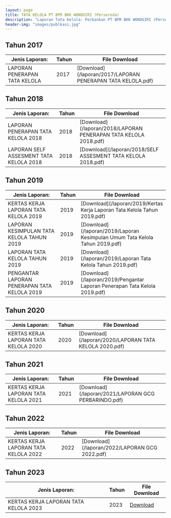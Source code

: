 ```yaml
---
layout: page
title: TATA KELOLA PT BPR BKK WONOGIRI (Perseroda)
description: "Laporan Tata Kelola: Perbankan PT BPR BKK WONOGIRI (Perseroda)"
header-img: "images/publkasi.jpg"
---
```

## Tahun 2017

| Jenis Laporan:                            | Tahun             | File Download |
------------------------------------------- | ----------------- | ------------- |
LAPORAN PENERAPAN TATA KELOLA      			| 2017  			| [Download](/laporan/2017/LAPORAN PENERAPAN TATA KELOLA.pdf)


## Tahun 2018

| Jenis Laporan:                            | Tahun             | File Download |
------------------------------------------- | ----------------- | ------------- |
LAPORAN PENERAPAN TATA KELOLA 2018			| 2018  			| [Download](/laporan/2018/LAPORAN PENERAPAN TATA KELOLA 2018.pdf)
LAPORAN SELF ASSESMENT TATA KELOLA 2018  	| 2018  			| [Download](/laporan/2018/SELF ASSESMENT TATA KELOLA 2018.pdf)


## Tahun 2019

| Jenis Laporan:                            | Tahun             | File Download |
------------------------------------------- | ----------------- | ------------- |
KERTAS KERJA LAPORAN TATA KELOLA 2019		| 2019  			| [Download](/laporan/2019/Kertas Kerja Laporan Tata Kelola Tahun 2019.pdf)
LAPORAN KESIMPULAN TATA KELOLA TAHUN 2019  	| 2019  			| [Download](/laporan/2019/Laporan Kesimpulan Umum Tata Kelola Tahun 2019.pdf)
LAPORAN TATA KELOLA TAHUN 2019				| 2019  			| [Download](/laporan/2019/Laporan Tata Kelola Tahun 2019.pdf)
PENGANTAR LAPORAN PENERAPAN TATA KELOLA 2019| 2019  			| [Download](/laporan/2019/Pengantar Laporan Penerapan Tata Kelola 2019.pdf)

## Tahun 2020

| Jenis Laporan:                            | Tahun             | File Download |
------------------------------------------- | ----------------- | ------------- |
KERTAS KERJA LAPORAN TATA KELOLA 2020		| 2020  			| [Download](/laporan/2020/LAPORAN TATA KELOLA 2020.pdf)

## Tahun 2021

| Jenis Laporan:                            | Tahun             | File Download |
------------------------------------------- | ----------------- | ------------- |
KERTAS KERJA LAPORAN TATA KELOLA 2021		| 2021  			| [Download](/laporan/2021/LAPORAN GCG PERBARINDO.pdf)

## Tahun 2022

| Jenis Laporan:                            | Tahun             | File Download |
------------------------------------------- | ----------------- | ------------- |
KERTAS KERJA LAPORAN TATA KELOLA 2022		| 2022  			| [Download](/laporan/2022/LAPORAN GCG 2022.pdf)

## Tahun 2023

| Jenis Laporan:                            | Tahun             | File Download |
------------------------------------------- | ----------------- | ------------- |
KERTAS KERJA LAPORAN TATA KELOLA 2023		| 2023  			| [Download](/laporan/2023/Tata_Kelola_Tahun_2023.pdf)
